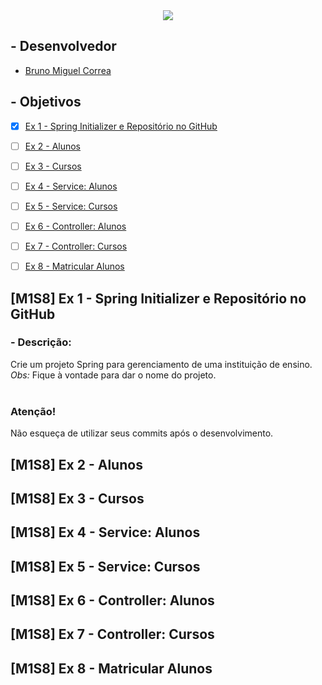 <div align='center'>
  <image src="src/main/resources/images/logo.png"></image>
</div>

## - Desenvolvedor 
  - <a href="https://www.linkedin.com/in/bruno-miguel-correa-17904829b/">Bruno Miguel Correa </a>

## - Objetivos

- [x] [Ex 1 - Spring Initializer e Repositório no GitHub](#-m1s8-ex-1-spring-initializer-e-repositorio-no-github)
- [ ] [Ex 2 - Alunos](#-m1s8-ex-2---alunos)
- [ ] [Ex 3 - Cursos](#-m1s8-ex-3---cursos)
- [ ] [Ex 4 - Service: Alunos](#-m1s8-ex-4---service:-alunos)
- [ ] [Ex 5 - Service: Cursos]()
- [ ] [Ex 6 - Controller: Alunos]()
- [ ] [Ex 7 - Controller: Cursos]()
- [ ] [Ex 8 - Matricular Alunos]()


## [M1S8] Ex 1 - Spring Initializer e Repositório no GitHub

### - Descrição:

Crie um projeto Spring para gerenciamento de uma instituição de ensino. <br>
*Obs:* Fique à vontade para dar o nome do projeto. <br><br>
### **Atenção!** <br>

Não esqueça de utilizar seus commits após o desenvolvimento.

## [M1S8] Ex 2 - Alunos
## [M1S8] Ex 3 - Cursos
## [M1S8] Ex 4 - Service: Alunos
## [M1S8] Ex 5 - Service: Cursos
## [M1S8] Ex 6 - Controller: Alunos
## [M1S8] Ex 7 - Controller: Cursos
## [M1S8] Ex 8 - Matricular Alunos















